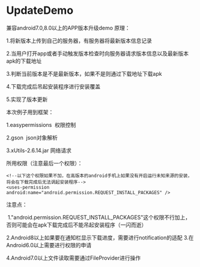 # UpdateDemo
兼容android7.0,8.0以上的APP版本升级demo
原理：

1.将新版本上传到自己的服务器，有服务器将最新版本信息记录

2.当用户打开app或者手动触发版本检查时向服务器请求版本信息以及最新版本apk的下载地址

3.判断当前版本是不是最新版本，如果不是则通过下载地址下载apk

4.下载完成后吊起安装程序进行安装覆盖

5.实现了版本更新

本次例子用到框架：

1.easypermissions  权限控制

2.gson  json对象解析

3.xUtils-2.6.14.jar 网络请求

所用权限（注意最后一个权限）：

 <uses-permission android:name="android.permission.INTERNET"/>
    <uses-permission android:name="android.permission.WRITE_EXTERNAL_STORAGE" />
    <uses-permission android:name="android.permission.READ_EXTERNAL_STORAGE"/>

    <!--以下这个权限如果不加，在高版本的android手机上如果没有开启运行未知来源的安装，将会在下载完成后无法调起安装程序-->
    <uses-permission android:name="android.permission.REQUEST_INSTALL_PACKAGES" />

注意点：

 1."android.permission.REQUEST_INSTALL_PACKAGES"这个权限不行加上，否则可能会在apk下载完成后不能吊起安装程序（一闪而逝）

2.Android8以上如果要在通知栏显示下载进度，需要进行notification的适配
3.在Android6.0以上需要进行权限的申请

4.Android7.0以上文件读取需要通过FileProvider进行操作
